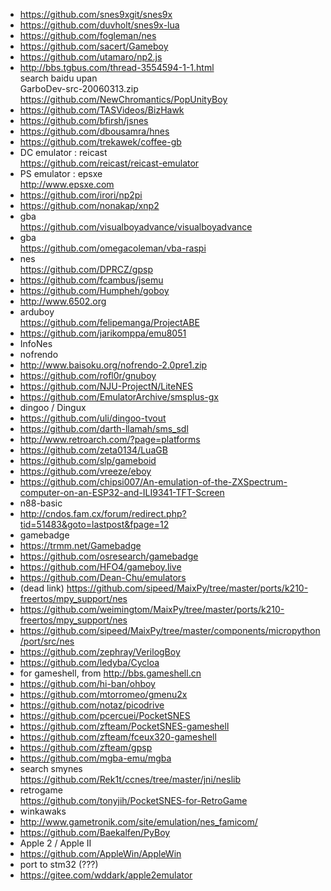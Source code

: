 * https://github.com/snes9xgit/snes9x  
* https://github.com/duvholt/snes9x-lua  
* https://github.com/fogleman/nes  
* https://github.com/sacert/Gameboy  
* https://github.com/utamaro/np2.js  
* http://bbs.tgbus.com/thread-3554594-1-1.html  
search baidu upan  
GarboDev-src-20060313.zip  
https://github.com/NewChromantics/PopUnityBoy  
* https://github.com/TASVideos/BizHawk  
* https://github.com/bfirsh/jsnes  
* https://github.com/dbousamra/hnes  
* https://github.com/trekawek/coffee-gb  
* DC emulator : reicast  
https://github.com/reicast/reicast-emulator  
* PS emulator : epsxe  
http://www.epsxe.com  
* https://github.com/irori/np2pi  
* https://github.com/nonakap/xnp2  
* gba  
https://github.com/visualboyadvance/visualboyadvance  
* gba  
https://github.com/omegacoleman/vba-raspi  
* nes  
https://github.com/DPRCZ/gpsp  
* https://github.com/fcambus/jsemu  
* https://github.com/Humpheh/goboy  
* http://www.6502.org  
* arduboy  
https://github.com/felipemanga/ProjectABE  
* https://github.com/jarikomppa/emu8051  
* InfoNes  
* nofrendo  
* http://www.baisoku.org/nofrendo-2.0pre1.zip  
* https://github.com/rofl0r/gnuboy  
* https://github.com/NJU-ProjectN/LiteNES  
* https://github.com/EmulatorArchive/smsplus-gx  
* dingoo / Dingux  
* https://github.com/uli/dingoo-tvout  
* https://github.com/darth-llamah/sms_sdl  
* http://www.retroarch.com/?page=platforms  
* https://github.com/zeta0134/LuaGB  
* https://github.com/slp/gameboid   
* https://github.com/vreeze/eboy  
* https://github.com/chipsi007/An-emulation-of-the-ZXSpectrum-computer-on-an-ESP32-and-ILI9341-TFT-Screen  
* n88-basic  
* http://cndos.fam.cx/forum/redirect.php?tid=51483&goto=lastpost&fpage=12  
* gamebadge  
* https://trmm.net/Gamebadge  
* https://github.com/osresearch/gamebadge  
* https://github.com/HFO4/gameboy.live  
* https://github.com/Dean-Chu/emulators  
* (dead link) https://github.com/sipeed/MaixPy/tree/master/ports/k210-freertos/mpy_support/nes  
* https://github.com/weimingtom/MaixPy/tree/master/ports/k210-freertos/mpy_support/nes  
* https://github.com/sipeed/MaixPy/tree/master/components/micropython/port/src/nes  
* https://github.com/zephray/VerilogBoy  
* https://github.com/ledyba/Cycloa  
* for gameshell, from http://bbs.gameshell.cn
* https://github.com/hi-ban/ohboy  
* https://github.com/mtorromeo/gmenu2x  
* https://github.com/notaz/picodrive  
* https://github.com/pcercuei/PocketSNES  
* https://github.com/zfteam/PocketSNES-gameshell  
* https://github.com/zfteam/fceux320-gameshell  
* https://github.com/zfteam/gpsp  
* https://github.com/mgba-emu/mgba  
* search smynes  
https://github.com/Rek1t/ccnes/tree/master/jni/neslib  
* retrogame    
https://github.com/tonyjih/PocketSNES-for-RetroGame  
* winkawaks  
* http://www.gametronik.com/site/emulation/nes_famicom/  
* https://github.com/Baekalfen/PyBoy  
* Apple 2 / Apple II  
* https://github.com/AppleWin/AppleWin  
* port to stm32 (???)  
* https://gitee.com/wddark/apple2emulator  
